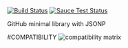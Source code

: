 [![Build Status](https://travis-ci.org/justapps4all/github-jsonp.svg?branch=master&1469909534788)](https://travis-ci.org/justapps4all/github-jsonp)
[![Sauce Test Status](https://saucelabs.com/buildstatus/juanmadev)](https://saucelabs.com/u/juanmadev?1469909534788)

GitHub minimal library with JSONP


#COMPATIBILITY
![compatibility matrix](https://saucelabs.com/browser-matrix/juanmadev.svg?1469909534788)